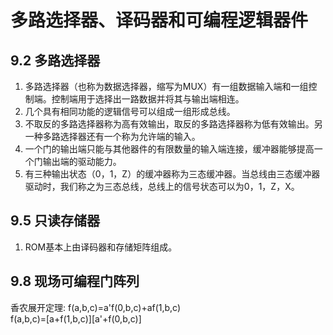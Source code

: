 # 多路选择器、译码器和可编程逻辑器件
## 9.2 多路选择器
1. 多路选择器（也称为数据选择器，缩写为MUX）有一组数据输入端和一组控制端。控制端用于选择出一路数据并将其与输出端相连。
2. 几个具有相同功能的逻辑信号可以组成一组形成总线。
3. 不取反的多路选择器称为高有效输出，取反的多路选择器称为低有效输出。另一种多路选择器还有一个称为允许端的输入。
4. 一个门的输出端只能与其他器件的有限数量的输入端连接，缓冲器能够提高一个门输出端的驱动能力。
5. 有三种输出状态（0，1，Z）的缓冲器称为三态缓冲器。当总线由三态缓冲器驱动时，我们称之为三态总线，总线上的信号状态可以为0，1，Z，X。
## 9.5 只读存储器
1. ROM基本上由译码器和存储矩阵组成。
## 9.8 现场可编程门阵列
香农展开定理:
f(a,b,c)=a'f(0,b,c)+af(1,b,c)  
f(a,b,c)=[a+f(1,b,c)][a'+f(0,b,c)]
